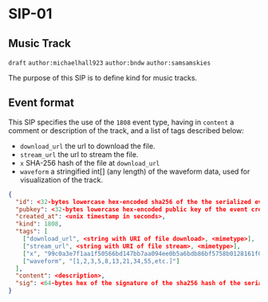 SIP-01
======

Music Track
-------------

`draft` `author:michaelhall923` `author:bndw` `author:samsamskies`

The purpose of this SIP is to define kind for music tracks. 

## Event format

This SIP specifies the use of the `1808` event type, having in `content` a comment or description of the track, and a list of tags described below:

* `download_url` the url to download the file.
* `stream_url` the url to stream the file.
* `x` SHA-256 hash of the file at `download_url`
* `waveform` a stringified int[] (any length) of the waveform data, used for visualization of the track.

```json
{
  "id": <32-bytes lowercase hex-encoded sha256 of the the serialized event data>,
  "pubkey": <32-bytes lowercase hex-encoded public key of the event creator>,
  "created_at": <unix timestamp in seconds>,
  "kind": 1808,
  "tags": [
    ["download_url", <string with URI of file download>, <mimetype>],
    ["stream_url", <string with URI of file stream>, <mimetype>],
    ["x", "99c0a3e7f1aa1f50566bd147bb7aa094ee0b5a6bdb86bf5758b0128161f0326d"],
    ["waveform", "[1,2,3,5,8,13,21,34,55,etc.]"]
  ],
  "content": <description>,
  "sig": <64-bytes hex of the signature of the sha256 hash of the serialized event data, which is the same as the "id" field>
}
```
